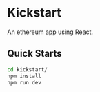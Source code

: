 # Kickstart
An ethereum app using React.

## Quick Starts
```sh
cd kickstart/
npm install
npm run dev
```
